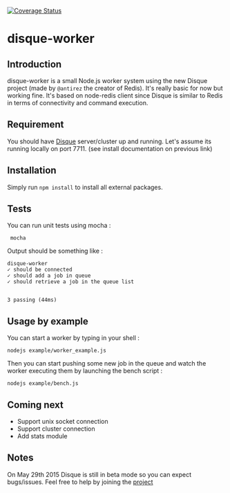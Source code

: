 [![Coverage Status](https://coveralls.io/repos/robinef/disque-worker/badge.svg)](https://coveralls.io/r/robinef/disque-worker)

# disque-worker

## Introduction

disque-worker is a small Node.js worker system using the new Disque project (made by `@antirez` the creator of Redis). It's really basic for now but working fine. It's based on node-redis client since Disque is similar to Redis in terms of connectivity and command execution.

## Requirement

You should have [Disque](https://github.com/antirez/disque) server/cluster up and running. Let's assume its running locally on port 7711. (see install documentation on previous link)

## Installation

Simply run
``
npm install
``
to install all external packages.

## Tests

You can run unit tests using mocha :

`` mocha``

Output should be something like :

  	disque-worker
    ✓ should be connected
    ✓ should add a job in queue
    ✓ should retrieve a job in the queue list


  	3 passing (44ms)

## Usage by example

You can start a worker by typing in your shell :

``
nodejs example/worker_example.js
``

Then you can start pushing some new job in the queue and watch the worker executing them by launching the bench script :

``
nodejs example/bench.js
``

## Coming next

* Support unix socket connection
* Support cluster connection
* Add stats module


## Notes

On May 29th 2015 Disque is still in beta mode so you can expect bugs/issues. Feel free to help by joining the [project](https://github.com/antirez/disque)
